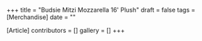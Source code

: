 +++
title = "Budsie Mitzi Mozzarella 16' Plush"
draft = false
tags = [Merchandise]
date = ""

[Article]
contributors = []
gallery = []
+++